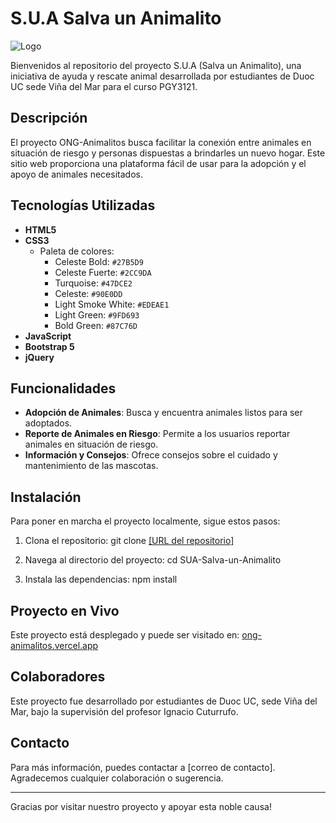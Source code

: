 # S.U.A Salva un Animalito

![Logo](link-a-imagen-de-logo-aquí)  <!-- Puedes insertar una imagen de logo si tienes una disponible -->

Bienvenidos al repositorio del proyecto S.U.A (Salva un Animalito), una iniciativa de ayuda y rescate animal desarrollada por estudiantes de Duoc UC sede Viña del Mar para el curso PGY3121.

## Descripción

El proyecto ONG-Animalitos busca facilitar la conexión entre animales en situación de riesgo y personas dispuestas a brindarles un nuevo hogar. Este sitio web proporciona una plataforma fácil de usar para la adopción y el apoyo de animales necesitados.

## Tecnologías Utilizadas

- **HTML5**
- **CSS3**
  - Paleta de colores:
    - Celeste Bold: `#27B5D9`
    - Celeste Fuerte: `#2CC9DA`
    - Turquoise: `#47DCE2`
    - Celeste: `#90E0DD`
    - Light Smoke White: `#EDEAE1`
    - Light Green: `#9FD693`
    - Bold Green: `#87C76D`
- **JavaScript**
- **Bootstrap 5**
- **jQuery**

## Funcionalidades

- **Adopción de Animales**: Busca y encuentra animales listos para ser adoptados.
- **Reporte de Animales en Riesgo**: Permite a los usuarios reportar animales en situación de riesgo.
- **Información y Consejos**: Ofrece consejos sobre el cuidado y mantenimiento de las mascotas.

## Instalación

Para poner en marcha el proyecto localmente, sigue estos pasos:

1. Clona el repositorio:
git clone [\[URL del repositorio\]](https://github.com/Rodrigo1595/ONG-ANIMALITOS.git)

2. Navega al directorio del proyecto:
cd SUA-Salva-un-Animalito

3. Instala las dependencias:
npm install


## Proyecto en Vivo

Este proyecto está desplegado y puede ser visitado en: [ong-animalitos.vercel.app](https://ong-animalitos.vercel.app)

## Colaboradores

Este proyecto fue desarrollado por estudiantes de Duoc UC, sede Viña del Mar, bajo la supervisión del profesor Ignacio Cuturrufo.

## Contacto

Para más información, puedes contactar a [correo de contacto]. Agradecemos cualquier colaboración o sugerencia.

---
Gracias por visitar nuestro proyecto y apoyar esta noble causa!

